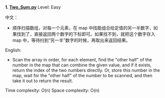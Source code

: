 **1. [Two_Sum.py](https://github.com/Kelv1nYu/LeetCode_Practices/blob/master/Code/Two_Sum.py)**      Level: Easy
      

中文：
* 顺序扫描数组，对每一个元素，在 map 中找能组合给定值的另一半数字，如果找到了，直接返回两个数字的下标即可。如果找不到，就把这个数字存入 map 中，等待扫到“另一半”数字的时候，再取出来返回结果。

English: 
* Scan the array in order, for each element, find the "other half" of the number in the map that can combine the given value, and if it exists, return the index of the two numbers directly. Or, store this number in the map, wait for the "other half" of the number to be scanned, and then take it out to return the result.

Time complexity: O(n)
Space complexity: O(n)